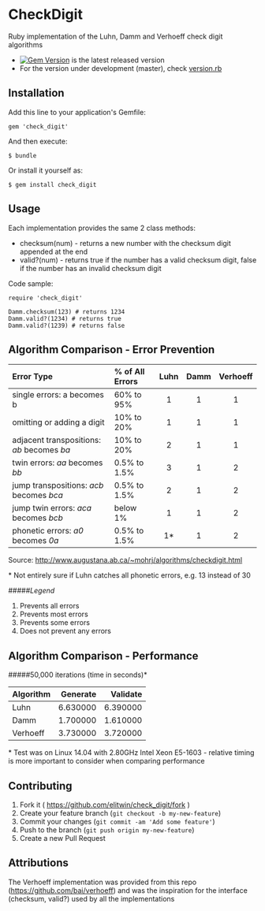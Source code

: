 # CheckDigit

Ruby implementation of the Luhn, Damm and Verhoeff check digit algorithms

* [![Gem Version](https://badge.fury.io/rb/check_digit.svg)](http://badge.fury.io/rb/check_digit) is the latest released version
* For the version under development (master), check [version.rb](https://github.com/elitwin/check_digit/blob/master/lib/check_digit/version.rb)

## Installation

Add this line to your application's Gemfile:

    gem 'check_digit'

And then execute:

    $ bundle

Or install it yourself as:

    $ gem install check_digit

## Usage

Each implementation provides the same 2 class methods:
* checksum(num) - returns a new number with the checksum digit appended at the end
* valid?(num) - returns true if the number has a valid checksum digit, false if the number has an invalid checksum digit

Code sample:

    require 'check_digit'

    Damm.checksum(123) # returns 1234
    Damm.valid?(1234) # returns true
    Damm.valid?(1239) # returns false

## Algorithm Comparison - Error Prevention
| Error Type                                 | % of All Errors | Luhn | Damm | Verhoeff |
|:-----------------------------------------  |:--------------- |:----:|:----:|:--------:|
| single errors: a becomes b                 | 60% to 95%      |  1   |  1   |     1    |
| omitting or adding a digit                 | 10% to 20%      |  1   |  1   |     1    |
| adjacent transpositions: *ab* becomes *ba* | 10% to 20%      |  2   |  1   |     1    |
| twin errors: *aa* becomes *bb*             | 0.5% to 1.5%    |  3   |  1   |     2    |
| jump transpositions: *acb* becomes *bca*   | 0.5% to 1.5%    |  2   |  1   |     2    |
| jump twin errors: *aca* becomes *bcb*      | below 1%        |  1   |  1   |     2    |
| phonetic errors: *a0* becomes *0a*         | 0.5% to 1.5%    |  1*  |  1   |     2    |

Source: http://www.augustana.ab.ca/~mohrj/algorithms/checkdigit.html

\* Not entirely sure if Luhn catches all phonetic errors, e.g. 13 instead of 30

#####*Legend*
1. Prevents all errors
2. Prevents most errors
3. Prevents some errors
4. Does not prevent any errors

## Algorithm Comparison - Performance
#####50,000 iterations (time in seconds)*

| Algorithm | Generate | Validate |
|:--------- | --------:| --------:|
| Luhn      | 6.630000 | 6.390000 |
| Damm      | 1.700000 | 1.610000 |
| Verhoeff  | 3.730000 | 3.720000 |

\* Test was on Linux 14.04 with 2.80GHz Intel Xeon E5-1603 - relative timing is more important to consider when comparing performance

## Contributing

1. Fork it ( https://github.com/elitwin/check_digit/fork )
2. Create your feature branch (`git checkout -b my-new-feature`)
3. Commit your changes (`git commit -am 'Add some feature'`)
4. Push to the branch (`git push origin my-new-feature`)
5. Create a new Pull Request

## Attributions
The Verhoeff implementation was provided from this repo (https://github.com/bai/verhoeff) and was the inspiration for the interface (checksum, valid?) used by all the implementations